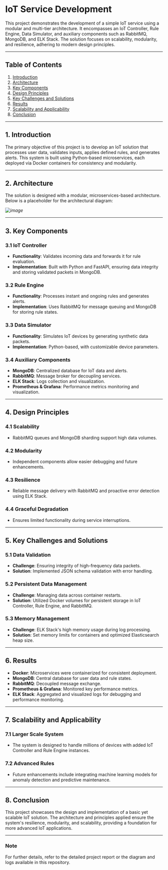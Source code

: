 
# IoT Service Development  

This project demonstrates the development of a simple IoT service using a modular and multi-tier architecture. It encompasses an IoT Controller, Rule Engine, Data Simulator, and auxiliary components such as RabbitMQ, MongoDB, and ELK Stack. The solution focuses on scalability, modularity, and resilience, adhering to modern design principles.

---

## Table of Contents  
1. [Introduction](#introduction)  
2. [Architecture](#architecture)  
3. [Key Components](#key-components)  
4. [Design Principles](#design-principles)  
5. [Key Challenges and Solutions](#key-challenges-and-solutions)  
6. [Results](#results)  
7. [Scalability and Applicability](#scalability-and-applicability)  
8. [Conclusion](#conclusion)  

---

## 1. Introduction  
The primary objective of this project is to develop an IoT solution that processes user data, validates inputs, applies defined rules, and generates alerts. This system is built using Python-based microservices, each deployed via Docker containers for consistency and modularity.

---

## 2. Architecture  
The solution is designed with a modular, microservices-based architecture. Below is a placeholder for the architectural diagram:  

*![image](https://github.com/user-attachments/assets/38a01157-a241-4289-96dc-9ecb047ae353)*  

---

## 3. Key Components  

### **3.1 IoT Controller**  
- **Functionality**: Validates incoming data and forwards it for rule evaluation.  
- **Implementation**: Built with Python and FastAPI, ensuring data integrity and storing validated packets in MongoDB.  

### **3.2 Rule Engine**  
- **Functionality**: Processes instant and ongoing rules and generates alerts.  
- **Implementation**: Uses RabbitMQ for message queuing and MongoDB for storing rule states.  

### **3.3 Data Simulator**  
- **Functionality**: Simulates IoT devices by generating synthetic data packets.  
- **Implementation**: Python-based, with customizable device parameters.  

### **3.4 Auxiliary Components**  
- **MongoDB**: Centralized database for IoT data and alerts.  
- **RabbitMQ**: Message broker for decoupling services.  
- **ELK Stack**: Logs collection and visualization.  
- **Prometheus & Grafana**: Performance metrics monitoring and visualization.  

---

## 4. Design Principles  

### **4.1 Scalability**  
- RabbitMQ queues and MongoDB sharding support high data volumes.  

### **4.2 Modularity**  
- Independent components allow easier debugging and future enhancements.  

### **4.3 Resilience**  
- Reliable message delivery with RabbitMQ and proactive error detection using ELK Stack.  

### **4.4 Graceful Degradation**  
- Ensures limited functionality during service interruptions.  

---

## 5. Key Challenges and Solutions  

### **5.1 Data Validation**  
- **Challenge**: Ensuring integrity of high-frequency data packets.  
- **Solution**: Implemented JSON schema validation with error handling.  

### **5.2 Persistent Data Management**  
- **Challenge**: Managing data across container restarts.  
- **Solution**: Utilized Docker volumes for persistent storage in IoT Controller, Rule Engine, and RabbitMQ.  

### **5.3 Memory Management**  
- **Challenge**: ELK Stack's high memory usage during log processing.  
- **Solution**: Set memory limits for containers and optimized Elasticsearch heap size.  

---

## 6. Results  

- **Docker**: Microservices were containerized for consistent deployment.  
- **MongoDB**: Central database for user data and rule states.  
- **RabbitMQ**: Decoupled message exchange.  
- **Prometheus & Grafana**: Monitored key performance metrics.  
- **ELK Stack**: Aggregated and visualized logs for debugging and performance monitoring.  

---

## 7. Scalability and Applicability  

### **7.1 Larger Scale System**  
- The system is designed to handle millions of devices with added IoT Controller and Rule Engine instances.  

### **7.2 Advanced Rules**  
- Future enhancements include integrating machine learning models for anomaly detection and predictive maintenance.  

---

## 8. Conclusion  
This project showcases the design and implementation of a basic yet scalable IoT solution. The architecture and principles applied ensure the system's resilience, modularity, and scalability, providing a foundation for more advanced IoT applications.

--- 

### Note  
For further details, refer to the detailed project report or the diagram and logs available in this repository.  
